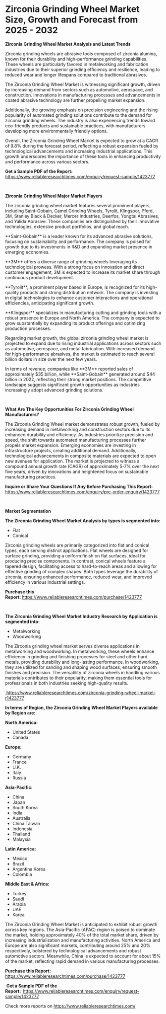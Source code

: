 <p><h1>Zirconia Grinding Wheel Market Size, Growth and Forecast from 2025 - 2032</h1></p><p><strong>Zirconia Grinding Wheel Market Analysis and Latest Trends</strong></p>
<p><p>Zirconia grinding wheels are abrasive tools composed of zirconia alumina, known for their durability and high-performance grinding capabilities. These wheels are particularly favored in metalworking and fabrication industries due to their superior grinding efficiency and resilience, leading to reduced wear and longer lifespans compared to traditional abrasives. </p><p>The Zirconia Grinding Wheel Market is witnessing significant growth, driven by increasing demand from sectors such as automotive, aerospace, and construction. Innovations in manufacturing processes and advancements in coated abrasive technology are further propelling market expansion. </p><p>Additionally, the growing emphasis on precision engineering and the rising popularity of automated grinding solutions contribute to the demand for zirconia grinding wheels. The industry is also experiencing trends toward eco-friendly products and sustainable practices, with manufacturers developing more environmentally friendly options. </p><p>Overall, the Zirconia Grinding Wheel Market is expected to grow at a CAGR of 9.8% during the forecast period, reflecting a robust expansion fueled by technological advancements and increasing industrial applications. This growth underscores the importance of these tools in enhancing productivity and performance across various sectors.</p></p>
<p><strong>Get a Sample PDF of the Report:&nbsp;</strong> <a href="https://www.reliableresearchtimes.com/enquiry/request-sample/1423777?utm_campaign=2714&utm_medium=2&utm_source=Github&utm_content=ia&utm_term=11042025&utm_id=zirconia-grinding-wheel">https://www.reliableresearchtimes.com/enquiry/request-sample/1423777</a></p>
<p>&nbsp;</p>
<p><strong>Zirconia Grinding Wheel Major Market Players</strong></p>
<p><p>The zirconia grinding wheel market features several prominent players, including Saint-Gobain, Camel Grinding Wheels, Tyrolit, Klingspor, Pferd, 3M, Stanley Black & Decker, Mercer Industries, Deerfos, Yongtai Abrasives, and Yalida Abrasive. These companies are distinguished by their innovative technologies, extensive product portfolios, and global reach.</p><p>**Saint-Gobain** is a leader known for its advanced abrasive solutions, focusing on sustainability and performance. The company is poised for growth due to its investments in R&D and expanding market presence in emerging economies.</p><p>**3M** offers a diverse range of grinding wheels leveraging its technological prowess. With a strong focus on innovation and direct customer engagement, 3M is expected to increase its market share through continuous product development.</p><p>**Tyrolit**, a prominent player based in Europe, is recognized for its high-quality products and strong distribution network. The company is investing in digital technologies to enhance customer interactions and operational efficiencies, anticipating significant growth.</p><p>**Klingspor** specializes in manufacturing cutting and grinding tools with a robust presence in Europe and North America. The company is expected to grow substantially by expanding its product offerings and optimizing production processes.</p><p>Regarding market growth, the global zirconia grinding wheel market is projected to expand due to rising industrial applications across sectors such as automotive, aerospace, and metal fabrication. With increased demand for high-performance abrasives, the market is estimated to reach several billion dollars in size over the next few years.</p><p>In terms of revenue, companies like **3M** reported sales of approximately $35 billion, while **Saint-Gobain** generated around $44 billion in 2022, reflecting their strong market positions. The competitive landscape suggests significant growth opportunities as industries increasingly adopt advanced grinding solutions.</p></p>
<p>&nbsp;</p>
<p><strong>What Are The Key Opportunities For Zirconia Grinding Wheel Manufacturers?</strong></p>
<p><p>The Zirconia Grinding Wheel market demonstrates robust growth, fueled by increasing demand in metalworking and construction sectors due to its enhanced durability and efficiency. As industries prioritize precision and speed, the shift towards automated manufacturing processes further propels market expansion. Emerging economies are investing in infrastructure projects, creating additional demand. Additionally, technological advancements in composite materials are expected to open new avenues for application. The market is projected to witness a compound annual growth rate (CAGR) of approximately 5-7% over the next five years, driven by innovations and heightened focus on sustainable manufacturing practices.</p></p>
<p><strong>Inquire or Share Your Questions If Any Before Purchasing This Report:</strong> <a href="https://www.reliableresearchtimes.com/enquiry/pre-order-enquiry/1423777?utm_campaign=2714&utm_medium=2&utm_source=Github&utm_content=ia&utm_term=11042025&utm_id=zirconia-grinding-wheel">https://www.reliableresearchtimes.com/enquiry/pre-order-enquiry/1423777</a></p>
<p>&nbsp;</p>
<p><strong>Market Segmentation</strong></p>
<p><strong>The Zirconia Grinding Wheel Market Analysis by types is segmented into:</strong></p>
<p><ul><li>Flat</li><li>Conical</li></ul></p>
<p><p>Zirconia grinding wheels are primarily categorized into flat and conical types, each serving distinct applications. Flat wheels are designed for surface grinding, providing a uniform finish on flat surfaces, ideal for producing precise components. In contrast, conical wheels feature a tapered design, facilitating access to hard-to-reach areas and allowing for effective grinding of complex shapes. Both types leverage the durability of zirconia, ensuring enhanced performance, reduced wear, and improved efficiency in various industrial settings.</p></p>
<p><strong>Purchase this Report:&nbsp;</strong><a href="https://www.reliableresearchtimes.com/purchase/1423777?utm_campaign=2714&utm_medium=2&utm_source=Github&utm_content=ia&utm_term=11042025&utm_id=zirconia-grinding-wheel">https://www.reliableresearchtimes.com/purchase/1423777</a></p>
<p>&nbsp;</p>
<p><strong>The Zirconia Grinding Wheel Market Industry Research by Application is segmented into:</strong></p>
<p><ul><li>Metalworking</li><li>Woodworking</li></ul></p>
<p><p>The Zirconia grinding wheel market serves diverse applications in metalworking and woodworking. In metalworking, these wheels enhance efficiency in grinding and finishing processes for steel and other hard metals, providing durability and long-lasting performance. In woodworking, they are utilized for sanding and shaping wood surfaces, ensuring smooth finishes and precision. The versatility of zirconia wheels in handling various materials contributes to their popularity, making them essential tools for professionals in both industries seeking high-quality results.</p></p>
<p><a href="https://www.reliableresearchtimes.com/zirconia-grinding-wheel-market-r1423777?utm_campaign=2714&utm_medium=2&utm_source=Github&utm_content=ia&utm_term=11042025&utm_id=zirconia-grinding-wheel">&nbsp;https://www.reliableresearchtimes.com/zirconia-grinding-wheel-market-r1423777</a></p>
<p><strong>In terms of Region, the Zirconia Grinding Wheel Market Players available by Region are:</strong></p>
<p>
    <p> <strong> North America: </strong>
        <ul>
            <li>United States</li>
            <li>Canada</li>
        </ul>
        </p> 
    <p> <strong> Europe: </strong>
        <ul>
            <li>Germany</li>
            <li>France</li>
            <li>U.K.</li>
            <li>Italy</li>
            <li>Russia</li>
        </ul>
        </p> 
    <p> <strong> Asia-Pacific: </strong>
        <ul>
            <li>China</li>
            <li>Japan</li>
            <li>South Korea</li>
            <li>India</li>
            <li>Australia</li>
            <li>China Taiwan</li>
            <li>Indonesia</li>
            <li>Thailand</li>
            <li>Malaysia</li>
        </ul>
        </p> 
    <p> <strong> Latin America: </strong>
        <ul>
            <li>Mexico</li>
            <li>Brazil</li>
            <li>Argentina Korea</li>
            <li>Colombia</li>
        </ul>
        </p> 
    <p> <strong> Middle East & Africa: </strong>
        <ul>
            <li>Turkey</li>
            <li>Saudi</li>
            <li>Arabia</li>
            <li>UAE</li>
            <li>Korea</li>
        </ul>
    </p>
    </p>
<p><p>The Zirconia Grinding Wheel Market is anticipated to exhibit robust growth across key regions. The Asia-Pacific (APAC) region is poised to dominate the market, holding approximately 40% of the total market share, driven by increasing industrialization and manufacturing activities. North America and Europe are also significant markets, contributing around 25% and 20% respectively, bolstered by technological advancements and robust automotive sectors. Meanwhile, China is expected to account for about 15% of the market, reflecting rapid demand in various manufacturing processes.</p></p>
<p><strong>Purchase this Report: </strong><a href="https://www.reliableresearchtimes.com/purchase/1423777?utm_campaign=2714&utm_medium=2&utm_source=Github&utm_content=ia&utm_term=11042025&utm_id=zirconia-grinding-wheel">https://www.reliableresearchtimes.com/purchase/1423777</a></p>
<p>&nbsp;<strong>Get a Sample PDF of the Report:&nbsp;&nbsp;</strong><a href="https://www.reliableresearchtimes.com/enquiry/request-sample/1423777?utm_campaign=2714&utm_medium=2&utm_source=Github&utm_content=ia&utm_term=11042025&utm_id=zirconia-grinding-wheel">https://www.reliableresearchtimes.com/enquiry/request-sample/1423777</a></p>
<p><strong></strong></p>
<p>Check more reports on <a href="https://www.reliableresearchtimes.com/?utm_campaign=2714&utm_medium=2&utm_source=Github&utm_content=ia&utm_term=11042025&utm_id=zirconia-grinding-wheel">https://www.reliableresearchtimes.com/</a></p>